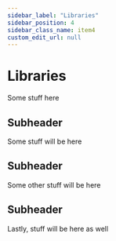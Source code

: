 ```yaml
---
sidebar_label: "Libraries"
sidebar_position: 4
sidebar_class_name: item4
custom_edit_url: null
---
```


# Libraries

Some stuff here

## Subheader

Some stuff will be here

## Subheader

Some other stuff will be here

## Subheader

Lastly, stuff will be here as well
